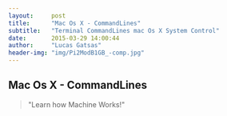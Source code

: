 ```yaml
---
layout:     post
title:      "Mac Os X - CommandLines"
subtitle:   "Terminal CommandLines mac Os X System Control"
date:       2015-03-29 14:00:44
author:     "Lucas Gatsas"
header-img: "img/Pi2ModB1GB_-comp.jpg"
---
```

<h2 class="section-heading"><strong> Mac Os X - CommandLines</strong> </h2>



<blockquote>
	"Learn how Machine Works!"
</blockquote>